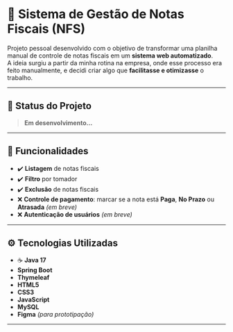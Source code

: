 # 📄 Sistema de Gestão de Notas Fiscais (NFS)

Projeto pessoal desenvolvido com o objetivo de transformar uma planilha manual de controle de notas fiscais em um **sistema web automatizado**.  
A ideia surgiu a partir da minha rotina na empresa, onde esse processo era feito manualmente, e decidi criar algo que **facilitasse e otimizasse** o trabalho.

---

## 🚧 Status do Projeto
> **Em desenvolvimento...**  

---

## 🎯 Funcionalidades

- ✔️ **Listagem** de notas fiscais  
- ✔️ **Filtro** por tomador  
- ✔️ **Exclusão** de notas fiscais  
- ❌ **Controle de pagamento**: marcar se a nota está **Paga**, **No Prazo** ou **Atrasada** *(em breve)*  
- ❌ **Autenticação de usuários** *(em breve)*  

---

## ⚙️ Tecnologias Utilizadas

- ☕ **Java 17**  
- **Spring Boot**  
- **Thymeleaf**  
- **HTML5**  
- **CSS3**  
- **JavaScript**  
- **MySQL**  
- **Figma** *(para prototipação)*  

---
